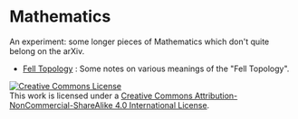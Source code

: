 # Mathematics

An experiment: some longer pieces of Mathematics which don't quite belong on the arXiv.

- [Fell Topology](https://github.com/MatthewDaws/Mathematics/tree/master/Fell-Topology) : Some notes on various meanings of the "Fell Topology".

<a rel="license" href="http://creativecommons.org/licenses/by-nc-sa/4.0/"><img alt="Creative Commons License" style="border-width:0" src="https://i.creativecommons.org/l/by-nc-sa/4.0/88x31.png" /></a><br />This work is licensed under a <a rel="license" href="http://creativecommons.org/licenses/by-nc-sa/4.0/">Creative Commons Attribution-NonCommercial-ShareAlike 4.0 International License</a>.